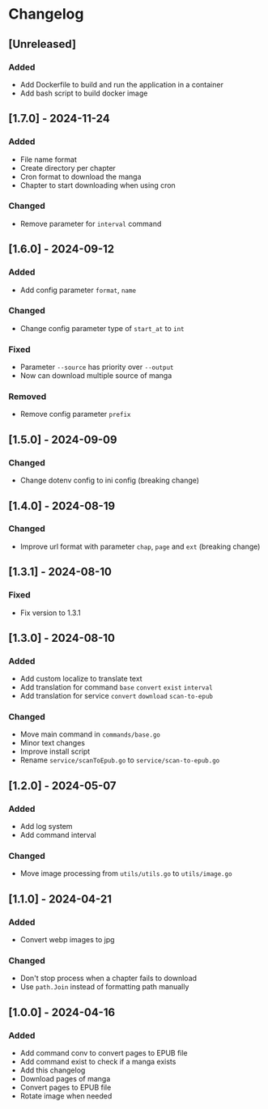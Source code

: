 # Changelog

## [Unreleased]

### Added

* Add Dockerfile to build and run the application in a container
* Add bash script to build docker image

## [1.7.0] - 2024-11-24

### Added

* File name format
* Create directory per chapter
* Cron format to download the manga
* Chapter to start downloading when using cron

### Changed

* Remove parameter for `interval` command

## [1.6.0] - 2024-09-12

### Added

* Add config parameter `format`, `name`

### Changed

* Change config parameter type of `start_at` to `int`

### Fixed

* Parameter `--source` has priority over `--output`
* Now can download multiple source of manga

### Removed

* Remove config parameter `prefix`

## [1.5.0] - 2024-09-09

### Changed

* Change dotenv config to ini config (breaking change)

## [1.4.0] - 2024-08-19

### Changed

* Improve url format with parameter `chap`, `page` and `ext` (breaking change)

## [1.3.1] - 2024-08-10

### Fixed

* Fix version to 1.3.1

## [1.3.0] - 2024-08-10

### Added

* Add custom localize to translate text
* Add translation for command `base` `convert` `exist` `interval`
* Add translation for service `convert` `download` `scan-to-epub`

### Changed

* Move main command in `commands/base.go`
* Minor text changes
* Improve install script
* Rename `service/scanToEpub.go` to `service/scan-to-epub.go`

## [1.2.0] - 2024-05-07

### Added

* Add log system
* Add command interval

### Changed

* Move image processing from `utils/utils.go` to `utils/image.go`

## [1.1.0] - 2024-04-21

### Added

* Convert webp images to jpg

### Changed

* Don't stop process when a chapter fails to download
* Use `path.Join` instead of formatting path manually

## [1.0.0] - 2024-04-16

### Added

* Add command conv to convert pages to EPUB file
* Add command exist to check if a manga exists
* Add this changelog
* Download pages of manga
* Convert pages to EPUB file
* Rotate image when needed
